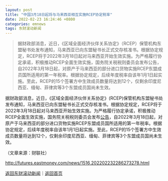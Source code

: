 ```yaml
---
layout: post
title: "中国3月18日起将与马来西亚相互实施RCEP协定税率"
date: 2022-02-23 16:24:46 +0800
categories: emnews
tags: 东财滚动新闻
---
```

> 据财政部消息，近日，《区域全面经济伙伴关系协定》（RCEP）保管机构东盟秘书处发布通知，马来西亚已向东盟秘书长正式交存核准书。根据协定规定，RCEP将于2022年3月18日起对马来西亚开始生效实施。为严格履行协定承诺，积极推动RCEP全面生效实施，国务院关税税则委员会发布公告，自2022年3月18日起，对原产于马来西亚的部分进口货物实施RCEP东盟成员国所适用的第一年税率。根据协定规定，后续年度税率自该年1月1日起实施。至此，RCEP的15个签署方中生效成员数量将达到12个，仅剩余印度尼西亚、缅甸、菲律宾等3个东盟成员国尚未生效。

<p>据财政部消息，近日，《区域全面经济伙伴关系协定》(RCEP)保管机构东盟秘书处发布通知，马来西亚已向东盟秘书长正式交存核准书。根据协定规定，RCEP将于2022年3月18日起对马来西亚开始生效实施。为严格履行协定承诺，积极推动RCEP全面生效实施，国务院关税税则委员会发布<span id="Info.3332"><a href="http://data.eastmoney.com/notices/" class="infokey">公告</a></span>，自2022年3月18日起，对原产于马来西亚的部分进口货物实施RCEP东盟成员国所适用的第一年税率。根据协定规定，后续年度税率自该年1月1日起实施。至此，RCEP的15个签署方中生效成员数量将达到12个，仅剩余印度尼西亚、缅甸、菲律宾等3个东盟成员国尚未生效。</p><p class="em_media">（文章来源：财联社）</p>

<http://futures.eastmoney.com/news/1516,202202232286273278.html>

[返回东财滚动新闻](//finews.withounder.com/emnews/)｜[返回首页](//finews.withounder.com/)
